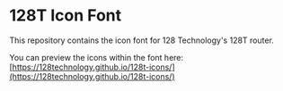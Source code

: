 # 128T Icon Font

This repository contains the icon font for 128 Technology's 128T router.

You can preview the icons within the font here: [https://128technology.github.io/128t-icons/](https://128technology.github.io/128t-icons/)
